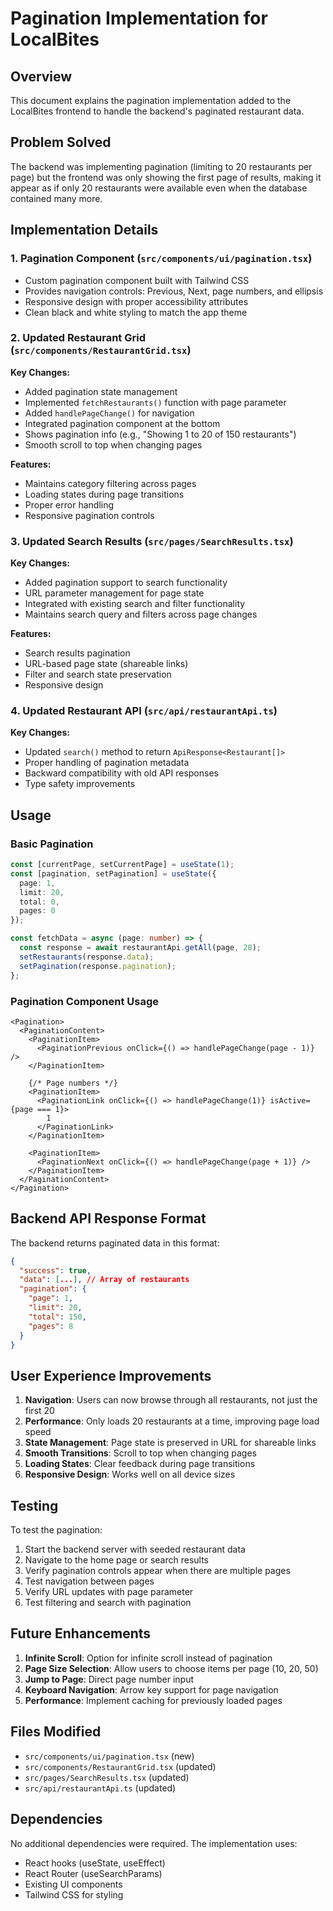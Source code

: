 # Pagination Implementation for LocalBites

## Overview
This document explains the pagination implementation added to the LocalBites frontend to handle the backend's paginated restaurant data.

## Problem Solved
The backend was implementing pagination (limiting to 20 restaurants per page) but the frontend was only showing the first page of results, making it appear as if only 20 restaurants were available even when the database contained many more.

## Implementation Details

### 1. Pagination Component (`src/components/ui/pagination.tsx`)
- Custom pagination component built with Tailwind CSS
- Provides navigation controls: Previous, Next, page numbers, and ellipsis
- Responsive design with proper accessibility attributes
- Clean black and white styling to match the app theme

### 2. Updated Restaurant Grid (`src/components/RestaurantGrid.tsx`)
**Key Changes:**
- Added pagination state management
- Implemented `fetchRestaurants()` function with page parameter
- Added `handlePageChange()` for navigation
- Integrated pagination component at the bottom
- Shows pagination info (e.g., "Showing 1 to 20 of 150 restaurants")
- Smooth scroll to top when changing pages

**Features:**
- Maintains category filtering across pages
- Loading states during page transitions
- Proper error handling
- Responsive pagination controls

### 3. Updated Search Results (`src/pages/SearchResults.tsx`)
**Key Changes:**
- Added pagination support to search functionality
- URL parameter management for page state
- Integrated with existing search and filter functionality
- Maintains search query and filters across page changes

**Features:**
- Search results pagination
- URL-based page state (shareable links)
- Filter and search state preservation
- Responsive design

### 4. Updated Restaurant API (`src/api/restaurantApi.ts`)
**Key Changes:**
- Updated `search()` method to return `ApiResponse<Restaurant[]>`
- Proper handling of pagination metadata
- Backward compatibility with old API responses
- Type safety improvements

## Usage

### Basic Pagination
```typescript
const [currentPage, setCurrentPage] = useState(1);
const [pagination, setPagination] = useState({
  page: 1,
  limit: 20,
  total: 0,
  pages: 0
});

const fetchData = async (page: number) => {
  const response = await restaurantApi.getAll(page, 20);
  setRestaurants(response.data);
  setPagination(response.pagination);
};
```

### Pagination Component Usage
```tsx
<Pagination>
  <PaginationContent>
    <PaginationItem>
      <PaginationPrevious onClick={() => handlePageChange(page - 1)} />
    </PaginationItem>
    
    {/* Page numbers */}
    <PaginationItem>
      <PaginationLink onClick={() => handlePageChange(1)} isActive={page === 1}>
        1
      </PaginationLink>
    </PaginationItem>
    
    <PaginationItem>
      <PaginationNext onClick={() => handlePageChange(page + 1)} />
    </PaginationItem>
  </PaginationContent>
</Pagination>
```

## Backend API Response Format

The backend returns paginated data in this format:
```json
{
  "success": true,
  "data": [...], // Array of restaurants
  "pagination": {
    "page": 1,
    "limit": 20,
    "total": 150,
    "pages": 8
  }
}
```

## User Experience Improvements

1. **Navigation**: Users can now browse through all restaurants, not just the first 20
2. **Performance**: Only loads 20 restaurants at a time, improving page load speed
3. **State Management**: Page state is preserved in URL for shareable links
4. **Smooth Transitions**: Scroll to top when changing pages
5. **Loading States**: Clear feedback during page transitions
6. **Responsive Design**: Works well on all device sizes

## Testing

To test the pagination:
1. Start the backend server with seeded restaurant data
2. Navigate to the home page or search results
3. Verify pagination controls appear when there are multiple pages
4. Test navigation between pages
5. Verify URL updates with page parameter
6. Test filtering and search with pagination

## Future Enhancements

1. **Infinite Scroll**: Option for infinite scroll instead of pagination
2. **Page Size Selection**: Allow users to choose items per page (10, 20, 50)
3. **Jump to Page**: Direct page number input
4. **Keyboard Navigation**: Arrow key support for page navigation
5. **Performance**: Implement caching for previously loaded pages

## Files Modified

- `src/components/ui/pagination.tsx` (new)
- `src/components/RestaurantGrid.tsx` (updated)
- `src/pages/SearchResults.tsx` (updated)
- `src/api/restaurantApi.ts` (updated)

## Dependencies

No additional dependencies were required. The implementation uses:
- React hooks (useState, useEffect)
- React Router (useSearchParams)
- Existing UI components
- Tailwind CSS for styling
